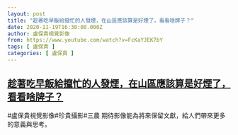 ```yaml
---
layout: post
title: "趁著吃早飯給攛忙的人發煙，在山區應該算是好煙了，看看啥牌子？"
date: 2020-11-19T16:30:00.000Z
author: 盧保貴視覺影像
from: https://www.youtube.com/watch?v=FcKaYJEK7bY
tags: [ 盧保貴 ]
categories: [ 盧保貴 ]
---
```

<!--1605803400000-->
[趁著吃早飯給攛忙的人發煙，在山區應該算是好煙了，看看啥牌子？](https://www.youtube.com/watch?v=FcKaYJEK7bY)
------

<div>
#盧保貴視覺影像#珍貴攝影#三農 期待影像能為將來保留文獻，給人們帶來更多的意義與思考。
</div>
